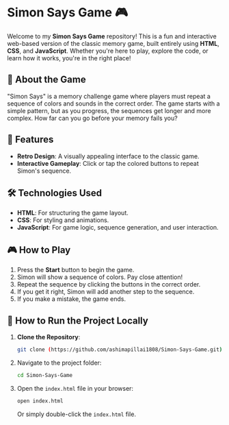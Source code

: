 

# Simon Says Game 🎮

Welcome to my **Simon Says Game** repository! This is a fun and interactive web-based version of the classic memory game, built entirely using **HTML**, **CSS**, and **JavaScript**. Whether you're here to play, explore the code, or learn how it works, you're in the right place!

## 🎯 **About the Game**

"Simon Says" is a memory challenge game where players must repeat a sequence of colors and sounds in the correct order. The game starts with a simple pattern, but as you progress, the sequences get longer and more complex. How far can you go before your memory fails you?



## 🚀 **Features**

- **Retro Design**: A visually appealing interface  to the classic game.
- **Interactive Gameplay**: Click or tap the colored buttons to repeat Simon's sequence.


## 🛠️ **Technologies Used**

- **HTML**: For structuring the game layout.
- **CSS**: For styling and animations.
- **JavaScript**: For game logic, sequence generation, and user interaction.


## 🎮 **How to Play**

1. Press the **Start** button to begin the game.
2. Simon will show a sequence of colors. Pay close attention!
3. Repeat the sequence by clicking the buttons in the correct order.
4. If you get it right, Simon will add another step to the sequence.
5. If you make a mistake, the game ends. 



## 📂 **How to Run the Project Locally**

1. **Clone the Repository**:
   ```bash
   git clone (https://github.com/ashimapillai1808/Simon-Says-Game.git)
   ```
2. Navigate to the project folder:
   ```bash
   cd Simon-Says-Game
   ```
3. Open the `index.html` file in your browser:
   ```bash
   open index.html
   ```
   Or simply double-click the `index.html` file.

